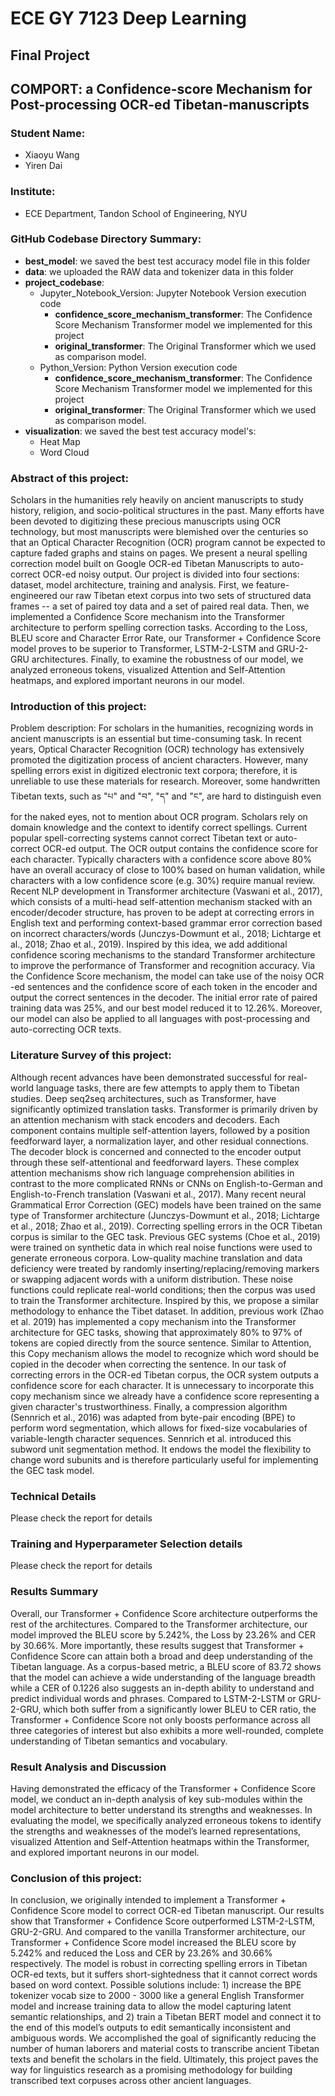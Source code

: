 # **ECE GY 7123 Deep Learning**

## Final Project
## **COMPORT**: a Confidence-score Mechanism for Post-processing OCR-ed Tibetan-manuscripts


### Student Name:


*   Xiaoyu Wang
*   Yiren Dai

### Institute: 
*   ECE Department, Tandon School of Engineering, NYU

### GitHub Codebase Directory Summary:

- **best_model**: we saved the best test accuracy model file in this folder
- **data**: we uploaded the RAW data and tokenizer data in this folder
- **project_codebase**:
  - Jupyter_Notebook_Version: Jupyter Notebook Version execution code
    - **confidence_score_mechanism_transformer**: The Confidence Score Mechanism Transformer model we implemented for this project
    - **original_transformer**: The Original Transformer which we used as comparison model.
  - Python_Version: Python Version execution code
    - **confidence_score_mechanism_transformer**: The Confidence Score Mechanism Transformer model we implemented for this project
    - **original_transformer**: The Original Transformer which we used as comparison model.
- **visualization**: we saved the best test accuracy model's:
  - Heat Map
  - Word Cloud

### Abstract of this project:

Scholars in the humanities rely heavily on ancient manuscripts to study history, religion, and socio-political structures in the past. Many efforts have been devoted to digitizing these precious manuscripts using OCR technology, but most manuscripts were blemished over the centuries so that an Optical Character Recognition (OCR) program cannot be expected to capture faded graphs and stains on pages. We present a neural spelling correction model built on Google OCR-ed Tibetan Manuscripts to auto-correct OCR-ed noisy output. Our project is divided into four sections: dataset, model architecture, training and analysis. First, we feature-engineered our raw Tibetan etext corpus into two sets of structured data frames -- a set of paired toy data and a set of paired real data. Then, we implemented a Confidence Score mechanism into the Transformer architecture to perform spelling correction tasks. According to the Loss, BLEU score and Character Error Rate, our Transformer + Confidence Score model proves to be superior to Transformer, LSTM-2-LSTM and GRU-2-GRU architectures. Finally, to examine the robustness of our model, we analyzed erroneous tokens, visualized Attention and Self-Attention heatmaps, and explored important neurons in our model.

### Introduction of this project:
Problem description: For scholars in the humanities, recognizing words in ancient manuscripts is an essential but time-consuming task. In recent years, Optical Character Recognition (OCR) technology has extensively promoted the digitization process of ancient characters. However, many spelling errors exist in digitized electronic text corpora; therefore, it is unreliable to use these materials for research. Moreover, some handwritten Tibetan texts, such as "པ" and "བ", "ད" and "ང", are hard to distinguish even for the naked eyes, not to mention about OCR program. Scholars rely on domain knowledge and the context to identify correct spellings. 
Current popular spell-correcting systems cannot correct Tibetan text or auto-correct OCR-ed output. The OCR output contains the confidence score for each character. 
Typically characters with a confidence score above 80% have an overall accuracy of close to 100% based on human validation, while characters with a low confidence score (e.g. 30%) require manual review. Recent NLP development in Transformer architecture (Vaswani et al., 2017), which consists of a multi-head self-attention mechanism stacked with an encoder/decoder structure, has proven to be adept at correcting errors in English text and performing context-based grammar error correction based on incorrect characters/words (Junczys-Dowmunt et al., 2018; Lichtarge et al., 2018; Zhao et al., 2019). Inspired by this idea, we add additional confidence scoring mechanisms to the standard Transformer architecture to  improve the performance of Transformer and recognition accuracy. Via the Confidence Score mechanism, the model can take use of the noisy OCR -ed sentences and the confidence score of each token in the encoder and output the correct sentences in the decoder. The initial error rate of paired training data was 25%, and our best model reduced it to 12.26%. Moreover, our model can also be applied to all languages with post-processing and auto-correcting OCR texts.

### Literature Survey of this project:
Although recent advances have been demonstrated successful for real-world language tasks, there are few attempts to apply them to Tibetan studies. Deep seq2seq architectures, such as Transformer, have significantly optimized translation tasks. Transformer is primarily driven by an attention mechanism with stack encoders and decoders. Each component contains multiple self-attention layers, followed by a position feedforward layer, a normalization layer, and other residual connections. The decoder block is concerned and connected to the encoder output through these self-attentional and feedforward layers. These complex attention mechanisms show rich language comprehension abilities in contrast to the more complicated RNNs or CNNs on English-to-German and English-to-French translation (Vaswani et al., 2017).
Many recent neural Grammatical Error Correction  (GEC) models have been trained on the same type of Transformer architecture (Junczys-Dowmunt et al., 2018; Lichtarge et al., 2018; Zhao et al., 2019). Correcting spelling errors in the OCR Tibetan corpus is similar to the GEC task. Previous GEC systems (Choe et al., 2019) were trained on synthetic data in which real noise functions were used to generate erroneous corpora. Low-quality machine translation and data deficiency were treated by randomly inserting/replacing/removing markers or swapping adjacent words with a uniform distribution. These noise functions could replicate real-world conditions; then the corpus was used to train the Transformer architecture. Inspired by this, we propose a similar methodology to enhance the Tibet dataset. In addition, previous work (Zhao et al. 2019) has implemented a copy mechanism into the Transformer architecture for GEC tasks, showing that approximately 80% to 97% of tokens are copied directly from the source sentence. Similar to Attention, this Copy mechanism allows the model to recognize which word should be copied in the decoder when correcting the sentence. In our task of correcting errors in the OCR-ed Tibetan corpus, the OCR system outputs a confidence score for each character. It is unnecessary to incorporate this copy mechanism since we already have a confidence score representing a given character's trustworthiness. Finally, a compression algorithm (Sennrich et al., 2016) was adapted from byte-pair encoding (BPE) to perform word segmentation, which allows for fixed-size vocabularies of variable-length character sequences. Sennrich et al. introduced this subword unit segmentation method. It endows the model the flexibility to change word subunits and is therefore particularly useful for implementing the GEC task model.

### Technical Details
Please check the report for details

### Training and Hyperparameter Selection details
Please check the report for details

### Results Summary
Overall, our Transformer + Confidence Score architecture outperforms the rest of the architectures. Compared to the Transformer architecture, our model improved the BLEU score by 5.242%, the Loss by 23.26% and CER by 30.66%. More importantly, these results suggest that Transformer + Confidence Score can attain both a broad and deep understanding of the Tibetan language. As a corpus-based metric, a BLEU score of 83.72 shows that the model can achieve a wide understanding of the language breadth while a CER of 0.1226 also suggests an in-depth ability to understand and predict individual words and phrases. Compared to LSTM-2-LSTM or GRU-2-GRU, which both suffer from a significantly lower BLEU to CER ratio, the Transformer + Confidence Score not only boosts performance across all three categories of interest but also exhibits a more well-rounded, complete understanding of Tibetan semantics and vocabulary.

### Result Analysis and Discussion
Having demonstrated the efficacy of the Transformer + Confidence Score model, we conduct an in-depth analysis of key sub-modules within the model architecture to better understand its strengths and weaknesses. In evaluating the model, we specifically analyzed erroneous tokens to identify the strengths and weaknesses of the model’s learned representations, visualized Attention and Self-Attention heatmaps within the Transformer, and explored important neurons in our model. 

### Conclusion of this project:
In conclusion, we originally intended to implement a Transformer + Confidence Score model to correct OCR-ed Tibetan manuscript. Our results show that Transformer + Confidence Score outperformed LSTM-2-LSTM, GRU-2-GRU. And compared to the vanilla Transformer architecture, our Transformer + Confidence Score model increased the BLEU score by 5.242% and reduced the Loss and CER by 23.26% and 30.66% respectively. The model is robust in correcting spelling errors in Tibetan OCR-ed texts, but it suffers short-sightedness that it cannot correct words based on word context. Possible solutions include: 1) increase the BPE tokenizer vocab size to 2000 - 3000 like a general English Transformer model and increase training data to allow the model capturing latent semantic relationships, and 2) train a Tibetan BERT model and connect it to the end of this model’s outputs to edit semantically inconsistent and ambiguous words. 
    We accomplished the goal of significantly reducing the number of human laborers and material costs to transcribe ancient Tibetan texts and benefit the scholars in the field. Ultimately, this project paves the way for linguistics research as a promising methodology for building transcribed text corpuses across other ancient languages. 
